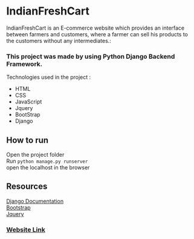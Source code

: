 # IndianFreshCart
IndianFreshCart is an E-commerce website which provides an interface between farmers and customers, where a farmer can sell his products to the customers without any intermediates.:<br />

### This project was made by using Python Django Backend Framework.

Technologies used in the project :<br />
- HTML<br />
- CSS<br />
- JavaScript<br />
- Jquery<br />
- BootStrap<br />
- Django<br />

## How to run
Open the project folder<br />
Run `python manage.py runserver`<br />
open the localhost in the browser<br />

## Resources
[Django Documentation](https://docs.djangoproject.com/en/3.2/) <br />
[Bootstrap](https://mdbootstrap.com/) <br />
[Jquery](https://cdnjs.cloudflare.com/ajax/libs/jquery/3.5.1/jquery.min.js) <br />

### [Website Link](https://indianfreshcart.pythonanywhere.com/)

